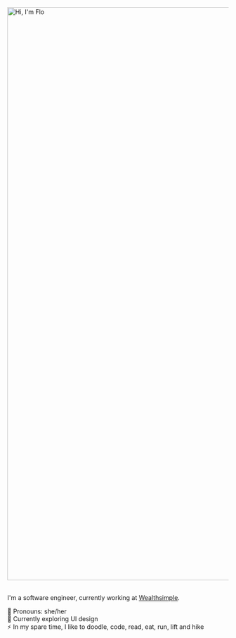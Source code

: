 <img width="1302" alt="Hi, I'm Flo" src="https://github.com/florenceshelley/florenceshelley/assets/23623312/7fbb4882-bfbe-4150-9ec7-abd7c4dbd5e5">

<br />
<br />

I'm a software engineer, currently working at [Wealthsimple](https://www.wealthsimple.com/).

💜 Pronouns: she/her <br/>
🌱 Currently exploring UI design <br/>
⚡ In my spare time, I like to doodle, code, read, eat, run, lift and hike
